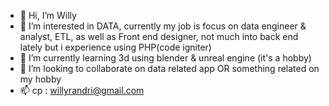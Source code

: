- 👋 Hi, I’m Willy
- 👀 I’m interested in DATA, currently my job is focus on data engineer & analyst, ETL, as well as Front end designer, not much into back end lately but i experience using PHP(code igniter)
- 🌱 I’m currently learning 3d using blender & unreal engine (it's a hobby)
- 💞️ I’m looking to collaborate on data related app OR something related on my hobby
- 📫 cp : willyrandri@gmail.com

<!---
willyrandri/willyrandri is a ✨ special ✨ repository because its `README.md` (this file) appears on your GitHub profile.
You can click the Preview link to take a look at your changes.
--->
